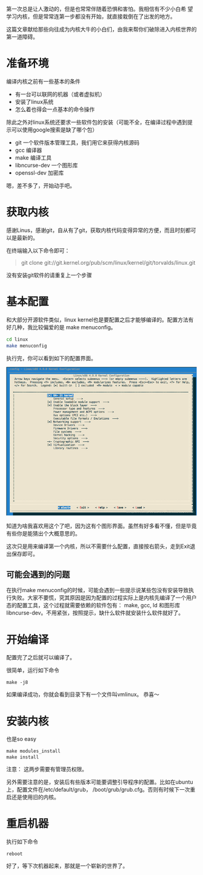 第一次总是让人激动的，但是也常常伴随着恐惧和害怕。我相信有不少小白希
望学习内核，但是常常连第一步都没有开始，就直接栽倒在了出发的地方。

这篇文章献给那些向往成为内核大牛的小白们，由我来帮你们破除进入内核世界的第一道障碍。

# 准备环境

编译内核之前有一些基本的条件

* 有一台可以联网的机器（或者虚拟机）
* 安装了linux系统
* 怎么着也得会一点基本的命令操作

除此之外对linux系统还要求一些软件包的安装（可能不全，在编译过程中遇到提示可以使用google搜索是缺了哪个包）

* git   一个软件版本管理工具，我们用它来获得内核源码
* gcc  编译器
* make 编译工具
* libncurse-dev 一个图形库
* openssl-dev   加密库

嗯，差不多了，开始动手吧。

# 获取内核

感谢Linus，感谢git，自从有了git，获取内核代码变得异常的方便，而且时刻都可以是最新的。

在终端输入以下命令即可：

> git clone git://git.kernel.org/pub/scm/linux/kernel/git/torvalds/linux.git

没有安装git软件的请重复上一个步骤

# 基本配置

和大部分开源软件类似，linux kernel也是要配置之后才能够编译的。配置方法有好几种，我比较偏爱的是 make menuconfig。

```bash
cd linux
make menuconfig
```

执行完，你可以看到如下的配置界面。

![这里写图片描述](/brief_tutorial_on_kbuild/menuconfig.png)

知道为啥我喜欢用这个了吧，因为这有个图形界面。虽然有好多看不懂，但是毕竟有些你是能猜出个大概意思的。

这次只是用来编译第一个内核，所以不需要什么配置，直接按右箭头，走到Exit退出保存即可。

## 可能会遇到的问题

在执行make menuconfig的时候，可能会遇到一些提示说某些包没有安装导致执行失败。大家不要慌，究其原因是因为配置的过程实际上是内核先编译了一个用户态的配置工具，这个过程就需要依赖的软件包有： make, gcc, ld 和图形库libncurse-dev。不用紧张，按照提示，缺什么软件就安装什么软件就好了。

# 开始编译

配置完了之后就可以编译了。

很简单，运行如下命令

```
make -j8
```

如果编译成功，你就会看到目录下有一个文件叫vmlinux。
恭喜～

# 安装内核

也是so easy

```
make modules_install
make install
```

注意： 这两步需要有管理员权限。

另外需要注意的是，安装后有些版本可能要调整引导程序的配置。比如在ubuntu上，配置文件在/etc/default/grub， /boot/grub/grub.cfg。否则有时候下一次重启还是使用旧的内核。

# 重启机器

执行如下命令

```
reboot
```

好了，等下次机器起来，那就是一个崭新的世界了。
